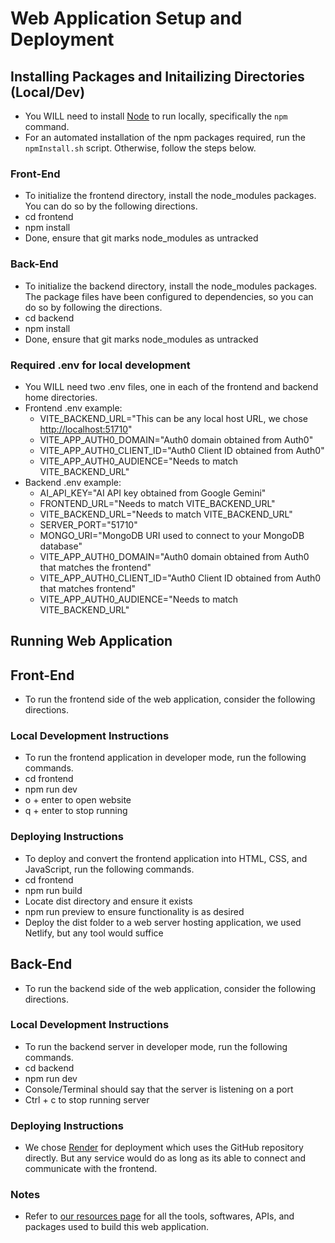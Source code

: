 # Web Application Setup and Deployment

## Installing Packages and Initailizing Directories (Local/Dev)

* You WILL need to install [Node](https://nodejs.org/en/download) to run locally, specifically the `npm` command.
* For an automated installation of the npm packages required, run the `npmInstall.sh` script. Otherwise, follow the steps below.


### Front-End

* To initialize the frontend directory, install the node_modules packages. You can do so by the following directions.
* cd frontend
* npm install
* Done, ensure that git marks node_modules as untracked

### Back-End

* To initialize the backend directory, install the node_modules packages. The package files have been configured to dependencies, so you can do so by following the directions.
* cd backend
* npm install
* Done, ensure that git marks node_modules as untracked

### Required .env for local development

* You WILL need two .env files, one in each of the frontend and backend home directories.
* Frontend .env example:
  * VITE_BACKEND_URL="This can be any local host URL, we chose <http://localhost:51710>"
  * VITE_APP_AUTH0_DOMAIN="Auth0 domain obtained from Auth0"
  * VITE_APP_AUTH0_CLIENT_ID="Auth0 Client ID obtained from Auth0"
  * VITE_APP_AUTH0_AUDIENCE="Needs to match VITE_BACKEND_URL"
* Backend .env example:
  * AI_API_KEY="AI API key obtained from Google Gemini"
  * FRONTEND_URL="Needs to match VITE_BACKEND_URL"
  * VITE_BACKEND_URL="Needs to match VITE_BACKEND_URL"
  * SERVER_PORT="51710"
  * MONGO_URI="MongoDB URI used to connect to your MongoDB database"
  * VITE_APP_AUTH0_DOMAIN="Auth0 domain obtained from Auth0 that matches the frontend"
  * VITE_APP_AUTH0_CLIENT_ID="Auth0 Client ID obtained from Auth0 that matches frontend"
  * VITE_APP_AUTH0_AUDIENCE="Needs to match VITE_BACKEND_URL"

## Running Web Application

## Front-End

* To run the frontend side of the web application, consider the following directions.

### Local Development Instructions

* To run the frontend application in developer mode, run the following commands.
* cd frontend
* npm run dev
* o + enter to open website
* q + enter to stop running

### Deploying Instructions

* To deploy and convert the frontend application into HTML, CSS, and JavaScript, run the following commands.
* cd frontend
* npm run build
* Locate dist directory and ensure it exists
* npm run preview to ensure functionality is as desired
* Deploy the dist folder to a web server hosting application, we used Netlify, but any tool would suffice

## Back-End

* To run the backend side of the web application, consider the following directions.

### Local Development Instructions

* To run the backend server in developer mode, run the following commands.
* cd backend
* npm run dev
* Console/Terminal should say that the server is listening on a port
* Ctrl + c to stop running server

### Deploying Instructions

* We chose [Render](https://dashboard.render.com/login) for deployment which uses the GitHub repository directly. But any service would do as long as its able to connect and communicate with the frontend.

### Notes
* Refer to [our resources page](https://github.com/IvanW5X/CS362-Winter2025-Team20-TalkTask/edit/main/documents/team-resources.md) for all the tools, softwares, APIs, and packages used to build this web application.


